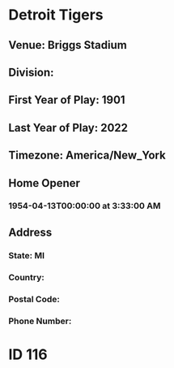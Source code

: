 # Detroit Tigers
## Venue: Briggs Stadium
## Division: 
## First Year of Play: 1901
## Last Year of Play: 2022
## Timezone: America/New_York
## Home Opener
### 1954-04-13T00:00:00 at 3:33:00 AM
## Address
### 
### State: MI
### Country: 
### Postal Code: 
### Phone Number: 
# ID 116